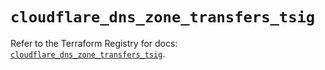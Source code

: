 # `cloudflare_dns_zone_transfers_tsig`

Refer to the Terraform Registry for docs: [`cloudflare_dns_zone_transfers_tsig`](https://registry.terraform.io/providers/cloudflare/cloudflare/5.10.1/docs/resources/dns_zone_transfers_tsig).
